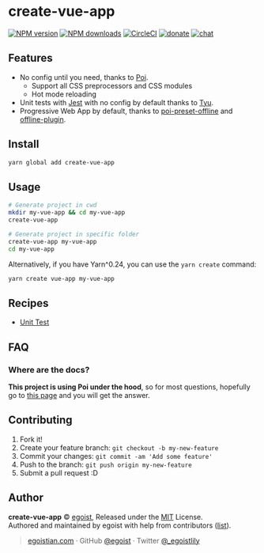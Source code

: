 # create-vue-app

[![NPM version](https://img.shields.io/npm/v/create-vue-app.svg?style=flat)](https://npmjs.com/package/create-vue-app) [![NPM downloads](https://img.shields.io/npm/dm/create-vue-app.svg?style=flat)](https://npmjs.com/package/create-vue-app) [![CircleCI](https://circleci.com/gh/egoist/create-vue-app/tree/master.svg?style=shield)](https://circleci.com/gh/egoist/create-vue-app/tree/master)  [![donate](https://img.shields.io/badge/$-donate-ff69b4.svg?maxAge=2592000&style=flat)](https://github.com/egoist/donate) [![chat](https://img.shields.io/badge/chat-on%20discord-7289DA.svg?style=flat)](https://chat.egoist.moe)

## Features

- No config until you need, thanks to [Poi](https://github.com/egoist/poi).
  - Support all CSS preprocessors and CSS modules
  - Hot mode reloading
- Unit tests with [Jest](https://github.com/avajs/ava) with no config by default thanks to [Tyu](https://github.com/egoist/tyu).
- Progressive Web App by default, thanks to [poi-preset-offline](https://github.com/egoist/poi/tree/master/packages/poi-preset-offline) and [offline-plugin](https://github.com/NekR/offline-plugin).

## Install

```bash
yarn global add create-vue-app
```

## Usage

```bash
# Generate project in cwd
mkdir my-vue-app && cd my-vue-app
create-vue-app

# Generate project in specific folder
create-vue-app my-vue-app
cd my-vue-app
```

Alternatively, if you have Yarn^0.24, you can use the `yarn create` command:

```bash
yarn create vue-app my-vue-app
```

## Recipes

- [Unit Test](./docs/unit-test.md)

## FAQ

### Where are the docs?

**This project is using Poi under the hood**, so for most questions, hopefully go to [this page](https://poi.js.org/#/home) and you will get the answer.

## Contributing

1. Fork it!
2. Create your feature branch: `git checkout -b my-new-feature`
3. Commit your changes: `git commit -am 'Add some feature'`
4. Push to the branch: `git push origin my-new-feature`
5. Submit a pull request :D


## Author

**create-vue-app** © [egoist](https://github.com/egoist), Released under the [MIT](./LICENSE) License.<br>
Authored and maintained by egoist with help from contributors ([list](https://github.com/egoist/create-vue-app/contributors)).

> [egoistian.com](https://egoistian.com) · GitHub [@egoist](https://github.com/egoist) · Twitter [@_egoistlily](https://twitter.com/_egoistlily)
